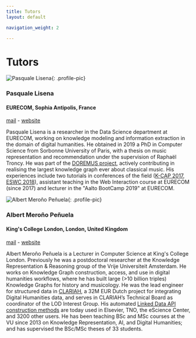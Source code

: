 ```yaml
---
title: Tutors
layout: default

navigation_weight: 2

---
```


# Tutors

<section markdown="1">

![Pasquale Lisena](https://pbs.twimg.com/profile_images/906946245637414913/AF_Uc6Tc_400x400.jpg){: .profile-pic}
### Pasquale Lisena
#### EURECOM, Sophia Antipolis, France
[mail](mailto:pasquale.lisena@eurecom.fr) - [website](http://pasqlisena.github.io/)

<p class="textblock" markdown="1">

Pasquale Lisena is a researcher in the Data Science department at EURECOM, working on knowledge modeling and information extraction in the domain of digital humanities. He obtained in 2019 a PhD in Computer Science from Sorbonne University of Paris, with a thesis on music representation and recommendation under the supervision of Raphaël Troncy. He was part of the [DOREMUS project](http://www.doremus.org), actively contributing in realising the largest knowledge graph ever about classical music. His experiences include two tutorials in conferences of the field ([K-CAP 2017](https://doremus-anr.github.io/kcap17_tutorial/), [ESWC 2018](https://doremus-anr.github.io/eswc18_tutorial/)), assistant teaching in the Web Interaction course at EURECOM (since 2017) and lecturer in the "Aalto BootCamp 2019" at EURECOM.
</p>

</section>

<section markdown="1">

![Albert Meroño Peñuela](https://www.albertmeronyo.org/wp-content/uploads/2017/01/L_10a.jpg){: .profile-pic}
### Albert Meroño Peñuela
#### King's College London, London, United Kingdom
[mail](mailto:albert.merono@kcl.ac.uk) - [website](https://www.albertmeronyo.org/)

<p class="textblock" markdown="1">

Albert Meroño Peñuela is a Lecturer in Computer Science at King's College London. Previously he was a postdoctoral researcher at the Knowledge Representation & Reasoning group of the Vrije Universiteit Amsterdam. He works on Knowledge Graph construction, access, and use in digital humanities workflows, where he has built large (>10 billion triples) Knowledge Graphs for history and musicology. He was the lead engineer for structured data in [CLARIAH](https://clariah.nl/), a 32M EUR Dutch project for integrating Digital Humanities data, and serves in CLARIAH’s Technical Board as coordinator of the LOD Interest Group. His automated [Linked Data API construction methods](http://grlc.io) are today used in Elsevier, TNO, the eScience Center, and 3200 other users. He has been teaching BSc and MSc courses at the VU since 2013 on Knowledge Representation, AI, and Digital Humanities; and has supervised the BSc/MSc theses of 33 students.
</p>

</section>
